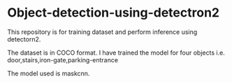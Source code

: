# Object-detection-using-detectron2
This repository is for training dataset and perform inference using detectorn2. 

The dataset is in COCO format. 
I have trained the model for four objects i.e. door,stairs,iron-gate,parking-entrance

The model used is maskcnn.
